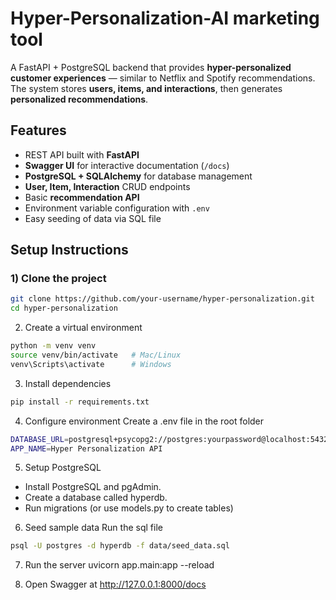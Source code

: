 # Hyper-Personalization-AI marketing tool
A FastAPI + PostgreSQL backend that provides **hyper-personalized customer experiences** — similar to Netflix and Spotify recommendations.  
The system stores **users, items, and interactions**, then generates **personalized recommendations**.

## Features
- REST API built with **FastAPI**
- **Swagger UI** for interactive documentation (`/docs`)
- **PostgreSQL + SQLAlchemy** for database management
- **User, Item, Interaction** CRUD endpoints
- Basic **recommendation API**
- Environment variable configuration with `.env`
- Easy seeding of data via SQL file

## Setup Instructions
### 1️) Clone the project
```bash
git clone https://github.com/your-username/hyper-personalization.git
cd hyper-personalization
```

2) Create a virtual environment
```bash
python -m venv venv
source venv/bin/activate   # Mac/Linux
venv\Scripts\activate      # Windows
```

3) Install dependencies
```bash
pip install -r requirements.txt
```

4) Configure environment
Create a .env file in the root folder
```bash
DATABASE_URL=postgresql+psycopg2://postgres:yourpassword@localhost:5432/hyperdb
APP_NAME=Hyper Personalization API

```

5) Setup PostgreSQL
- Install PostgreSQL and pgAdmin.
- Create a database called hyperdb.
- Run migrations (or use models.py to create tables)

6) Seed sample data
Run the sql file
```bash
psql -U postgres -d hyperdb -f data/seed_data.sql
```

7) Run the server
uvicorn app.main:app --reload

8) Open Swagger at http://127.0.0.1:8000/docs
